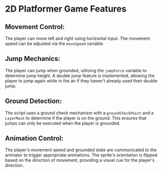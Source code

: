 # 2D Platformer Game Features

## Movement Control:
The player can move left and right using horizontal input.
The movement speed can be adjusted via the `moveSpeed` variable.

## Jump Mechanics:
The player can jump when grounded, utilizing the `jumpForce` variable to determine jump height.
A double jump feature is implemented, allowing the player to jump again while in the air if they haven't already used their double jump.

## Ground Detection:
The script uses a ground check mechanism with a `groundCheckPoint` and a `LayerMask` to determine if the player is on the ground.
This ensures that jumps can only be executed when the player is grounded.

## Animation Control:
The player's movement speed and grounded state are communicated to the animator to trigger appropriate animations.
The sprite's orientation is flipped based on the direction of movement, providing a visual cue for the player's direction.